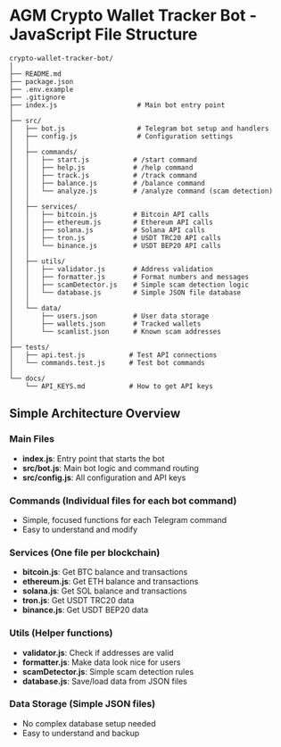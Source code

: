 # AGM Crypto Wallet Tracker Bot - JavaScript File Structure

```
crypto-wallet-tracker-bot/
│
├── README.md
├── package.json
├── .env.example
├── .gitignore
├── index.js                    # Main bot entry point
│
├── src/
│   ├── bot.js                  # Telegram bot setup and handlers
│   ├── config.js               # Configuration settings
│   │
│   ├── commands/
│   │   ├── start.js           # /start command
│   │   ├── help.js            # /help command
│   │   ├── track.js           # /track command
│   │   ├── balance.js         # /balance command
│   │   └── analyze.js         # /analyze command (scam detection)
│   │
│   ├── services/
│   │   ├── bitcoin.js         # Bitcoin API calls
│   │   ├── ethereum.js        # Ethereum API calls
│   │   ├── solana.js          # Solana API calls
│   │   ├── tron.js            # USDT TRC20 API calls
│   │   └── binance.js         # USDT BEP20 API calls
│   │
│   ├── utils/
│   │   ├── validator.js       # Address validation
│   │   ├── formatter.js       # Format numbers and messages
│   │   ├── scamDetector.js    # Simple scam detection logic
│   │   └── database.js        # Simple JSON file database
│   │
│   └── data/
│       ├── users.json         # User data storage
│       ├── wallets.json       # Tracked wallets
│       └── scamlist.json      # Known scam addresses
│
├── tests/
│   ├── api.test.js           # Test API connections
│   └── commands.test.js      # Test bot commands
│
└── docs/
    └── API_KEYS.md           # How to get API keys
```

## Simple Architecture Overview

### Main Files
- **index.js**: Entry point that starts the bot
- **src/bot.js**: Main bot logic and command routing
- **src/config.js**: All configuration and API keys

### Commands (Individual files for each bot command)
- Simple, focused functions for each Telegram command
- Easy to understand and modify

### Services (One file per blockchain)
- **bitcoin.js**: Get BTC balance and transactions
- **ethereum.js**: Get ETH balance and transactions  
- **solana.js**: Get SOL balance and transactions
- **tron.js**: Get USDT TRC20 data
- **binance.js**: Get USDT BEP20 data

### Utils (Helper functions)
- **validator.js**: Check if addresses are valid
- **formatter.js**: Make data look nice for users
- **scamDetector.js**: Simple scam detection rules
- **database.js**: Save/load data from JSON files

### Data Storage (Simple JSON files)
- No complex database setup needed
- Easy to understand and backup
